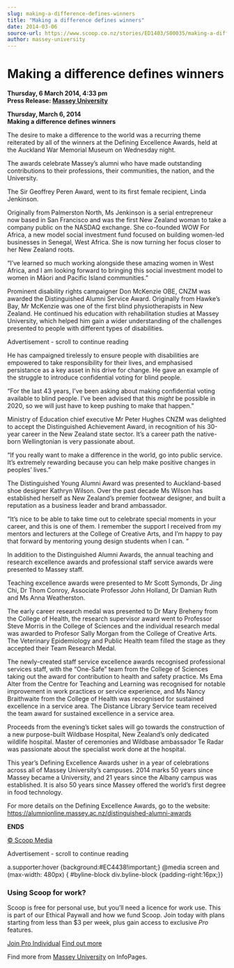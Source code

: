 ```yaml
---
slug: making-a-difference-defines-winners
title: "Making a difference defines winners"
date: 2014-03-06
source-url: https://www.scoop.co.nz/stories/ED1403/S00035/making-a-difference-defines-winners.htm
author: massey-university
---
```

Making a difference defines winners
===================================

**Thursday, 6 March 2014, 4:33 pm**  
**Press Release: [Massey University](https://info.scoop.co.nz/Massey_University)**

**Thursday, March 6, 2014**  
**Making a difference defines winners**

The desire to make a difference to the world was a recurring theme reiterated by all of the winners at the Defining Excellence Awards, held at the Auckland War Memorial Museum on Wednesday night.

The awards celebrate Massey’s alumni who have made outstanding contributions to their professions, their communities, the nation, and the University.

The Sir Geoffrey Peren Award, went to its first female recipient, Linda Jenkinson.

Originally from Palmerston North, Ms Jenkinson is a serial entrepreneur now based in San Francisco and was the first New Zealand woman to take a company public on the NASDAQ exchange. She co-founded WOW For Africa, a new model social investment fund focused on building women-led businesses in Senegal, West Africa. She is now turning her focus closer to her New Zealand roots.

“I’ve learned so much working alongside these amazing women in West Africa, and I am looking forward to bringing this social investment model to women in Māori and Pacific Island communities.”

Prominent disability rights campaigner Don McKenzie OBE, CNZM was awarded the Distinguished Alumni Service Award. Originally from Hawke’s Bay, Mr McKenzie was one of the first blind physiotherapists in New Zealand. He continued his education with rehabilitation studies at Massey University, which helped him gain a wider understanding of the challenges presented to people with different types of disabilities.

Advertisement - scroll to continue reading





He has campaigned tirelessly to ensure people with disabilities are empowered to take responsibility for their lives, and emphasised persistance as a key asset in his drive for change. He gave an example of the struggle to introduce confidential voting for blind people.

“For the last 43 years, I’ve been asking about making confidential voting available to blind people. I’ve been advised that this _might_ be possible in 2020, so we will just have to keep pushing to make that happen.”

Ministry of Education chief executive Mr Peter Hughes CNZM was delighted to accept the Distinguished Achievement Award, in recognition of his 30-year career in the New Zealand state sector. It’s a career path the native-born Wellingtonian is very passionate about.

“If you really want to make a difference in the world, go into public service. It’s extremely rewarding because you can help make positive changes in peoples’ lives.”

The Distinguished Young Alumni Award was presented to Auckland-based shoe designer Kathryn Wilson. Over the past decade Ms Wilson has established herself as New Zealand’s premier footwear designer, and built a reputation as a business leader and brand ambassador.

“It’s nice to be able to take time out to celebrate special moments in your career, and this is one of them. I remember the support I received from my mentors and lecturers at the College of Creative Arts, and I’m happy to pay that forward by mentoring young design students when I can. “

In addition to the Distinguished Alumni Awards, the annual teaching and research excellence awards and professional staff service awards were presented to Massey staff.

Teaching excellence awards were presented to Mr Scott Symonds, Dr Jing Chi, Dr Thom Conroy, Associate Professor John Holland, Dr Damian Ruth and Ms Anna Weatherston.

The early career research medal was presented to Dr Mary Breheny from the College of Health, the research supervisor award went to Professor Steve Morris in the College of Sciences and the individual research medal was awarded to Profesor Sally Morgan from the College of Creative Arts. The Veterinary Epidemiology and Public Health team filled the stage as they accepted their Team Research Medal.

The newly-created staff service excellence awards recognised professional services staff, with the “One-Safe” team from the College of Sciences taking out the award for contribution to health and safety practice. Ms Ema Alter from the Centre for Teaching and Learning was recognised for notable improvement in work practices or service experience, and Ms Nancy Braithwaite from the College of Health was recognised for sustained excellence in a service area. The Distance Library Service team received the team award for sustained excellence in a service area.

Proceeds from the evening’s ticket sales will go towards the construction of a new purpose-built Wildbase Hospital, New Zealand’s only dedicated wildlife hospital. Master of ceremonies and Wildbase ambassador Te Radar was passionate about the specialist work done at the hospital.

This year’s Defining Excellence Awards usher in a year of celebrations across all of Massey University’s campuses. 2014 marks 50 years since Massey became a University, and 21 years since the Albany campus was established. It is also 50 years since Massey offered the world’s first degree in food technology.

For more details on the Defining Excellence Awards, go to the website: https://alumnionline.massey.ac.nz/distinguished-alumni-awards

**ENDS**  

[© Scoop Media](http://www.scoop.co.nz/about/terms.html)  

Advertisement - scroll to continue reading



a.supporter:hover {background:#EC4438!important;} @media screen and (max-width: 480px) { #byline-block div.byline-block {padding-right:16px;}}

### Using Scoop for work?

Scoop is free for personal use, but you’ll need a licence for work use. This is part of our Ethical Paywall and how we fund Scoop. Join today with plans starting from less than $3 per week, plus gain access to exclusive _Pro_ features.  
  
[Join Pro Individual](https://pro.scoop.co.nz/Individual/?from=ProIn24) [Find out more](https://pro.scoop.co.nz/using-scoop-for-work/?from=ProIn24)

Find more from [Massey University](https://info.scoop.co.nz/Massey_University) on InfoPages.